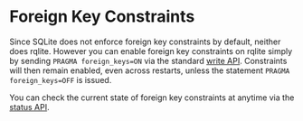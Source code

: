 # Foreign Key Constraints

Since SQLite does not enforce foreign key constraints by default, neither does rqlite. However you can enable foreign key constraints on rqlite simply by sending `PRAGMA foreign_keys=ON` via the standard [write API](https://github.com/rqlite/rqlite/blob/master/README.md#writing-data). Constraints will then remain enabled, even across restarts, unless the statement `PRAGMA foreign_keys=OFF` is issued.

You can check the current state of foreign key constraints at anytime via the [status API](https://github.com/rqlite/rqlite/blob/master/doc/DIAGNOSTICS.md).
